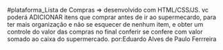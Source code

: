 #plataforma_Lista de Compras
=> desenvolvido com HTML/CSS/JS.
vc poderá ADICIONAR itens que comprar antes de ir ao supermecardo, para ter mais organização e não se esquecer de nenhum item, e obter um controle do valor das compras no final conferir se confere com valor somado ao caixa do supermercado.
por:Eduardo Alves de Paulo Ferrreira
